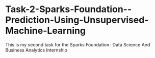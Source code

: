 # Task-2-Sparks-Foundation--Prediction-Using-Unsupervised-Machine-Learning
This is my second task for the Sparks Foundation- Data Science And Business Analytics Internship
